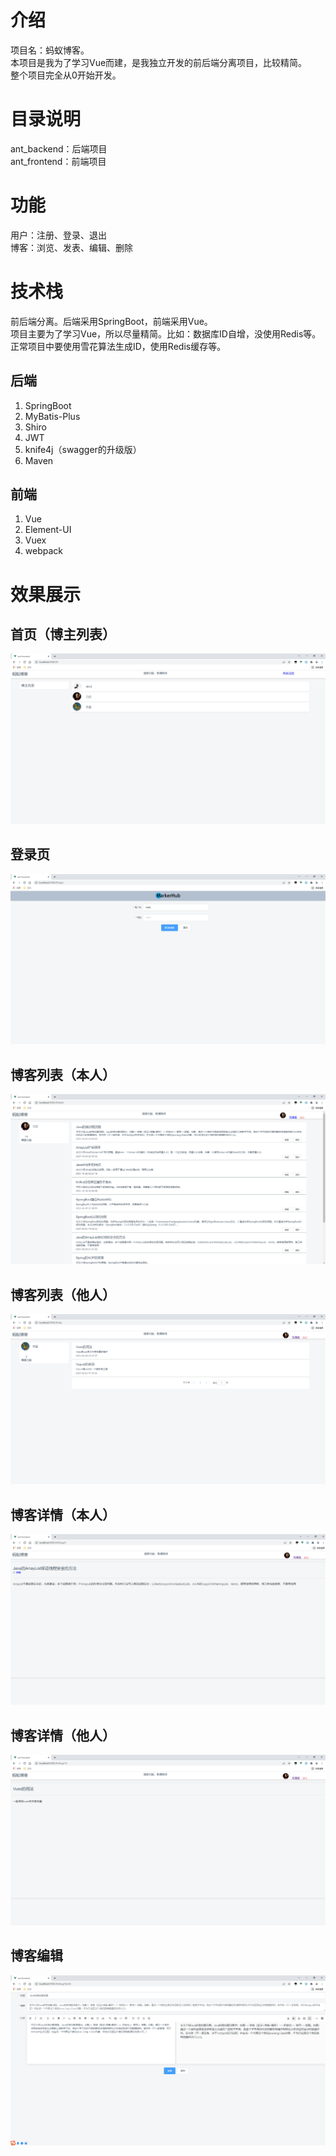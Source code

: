 # 介绍
项目名：蚂蚁博客。  
本项目是我为了学习Vue而建，是我独立开发的前后端分离项目，比较精简。  
整个项目完全从0开始开发。

# 目录说明
ant_backend：后端项目  
ant_frontend：前端项目

# 功能
用户：注册、登录、退出  
博客：浏览、发表、编辑、删除

# 技术栈
前后端分离。后端采用SpringBoot，前端采用Vue。  
项目主要为了学习Vue，所以尽量精简。比如：数据库ID自增，没使用Redis等。正常项目中要使用雪花算法生成ID，使用Redis缓存等。

## 后端

1. SpringBoot
2. MyBatis-Plus
3. Shiro
4. JWT
5. knife4j（swagger的升级版）
6. Maven

## 前端

1. Vue
2. Element-UI
3. Vuex
4. webpack

# 效果展示
## 首页（博主列表）
![输入图片说明](%E6%95%88%E6%9E%9C%E5%9B%BE/%E9%A6%96%E9%A1%B5.png)

## 登录页
![输入图片说明](%E6%95%88%E6%9E%9C%E5%9B%BE/%E7%99%BB%E5%BD%95%E9%A1%B5.png)

## 博客列表（本人）
![输入图片说明](%E6%95%88%E6%9E%9C%E5%9B%BE/%E5%8D%9A%E5%AE%A2%E5%88%97%E8%A1%A8%EF%BC%88%E6%9C%AC%E4%BA%BA%E7%9A%84%EF%BC%89.png)

## 博客列表（他人）
![输入图片说明](%E6%95%88%E6%9E%9C%E5%9B%BE/%E5%8D%9A%E5%AE%A2%E5%88%97%E8%A1%A8%EF%BC%88%E4%BB%96%E4%BA%BA%E7%9A%84%EF%BC%89.png)

## 博客详情（本人）

![输入图片说明](%E6%95%88%E6%9E%9C%E5%9B%BE/%E5%8D%9A%E5%AE%A2%E8%AF%A6%E6%83%85.png)

## 博客详情（他人）
![输入图片说明](%E6%95%88%E6%9E%9C%E5%9B%BE/%E5%8D%9A%E5%AE%A2%E8%AF%A6%E6%83%85%EF%BC%88%E4%BB%96%E4%BA%BA%EF%BC%89.png)

## 博客编辑

![输入图片说明](%E6%95%88%E6%9E%9C%E5%9B%BE/%E5%8D%9A%E5%AE%A2%E7%BC%96%E8%BE%91.png)



